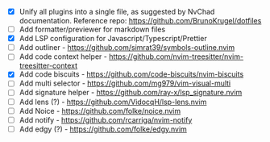 - [X] Unify all plugins into a single file, as suggested by NvChad documentation. Reference repo: https://github.com/BrunoKrugel/dotfiles
- [ ] Add formatter/previewer for markdown files
- [X] Add LSP configuration for Javascript/Typescript/Prettier
- [ ] Add outliner - https://github.com/simrat39/symbols-outline.nvim
- [ ] Add code context helper - https://github.com/nvim-treesitter/nvim-treesitter-context
- [X] Add code biscuits - https://github.com/code-biscuits/nvim-biscuits
- [ ] Add multi selector - https://github.com/mg979/vim-visual-multi
- [ ] Add signature helper - https://github.com/ray-x/lsp_signature.nvim
- [ ] Add lens (?) - https://github.com/VidocqH/lsp-lens.nvim
- [ ] Add Noice - https://github.com/folke/noice.nvim
- [ ] Add notify - https://github.com/rcarriga/nvim-notify
- [ ] Add edgy (?) - https://github.com/folke/edgy.nvim
